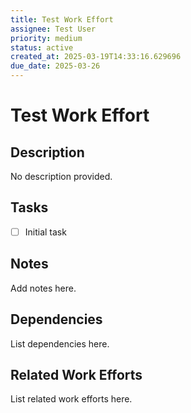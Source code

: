 ```yaml
---
title: Test Work Effort
assignee: Test User
priority: medium
status: active
created_at: 2025-03-19T14:33:16.629696
due_date: 2025-03-26
---
```


# Test Work Effort

## Description
No description provided.

## Tasks
- [ ] Initial task

## Notes
Add notes here.

## Dependencies
List dependencies here.

## Related Work Efforts
List related work efforts here.